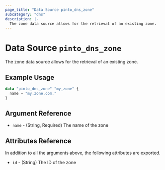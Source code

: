 ```yaml
---
page_title: "Data Source pinto_dns_zone"
subcategory: "dns"
description: |-
  The zone data source allows for the retrieval of an existing zone.
---
```


# Data Source `pinto_dns_zone`

The zone data source allows for the retrieval of an existing zone.

## Example Usage

```terraform
data "pinto_dns_zone" "my_zone" {
  name = "my.zone.com."
}
```

## Argument Reference

- `name` - (String, Required) The name of the zone 

## Attributes Reference

In addition to all the arguments above, the following attributes are exported.

- `id` - (String) The ID of the zone
